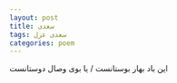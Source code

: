 ```yaml
---
layout: post
title: سعدی
tags: سعدی غزل
categories: poem
---
```


این باد بهار بوستانست / یا بوی وصال دوستانست
